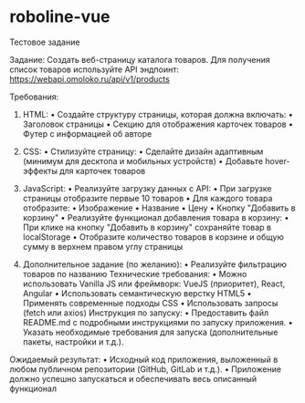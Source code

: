 # roboline-vue
Тестовое задание

Задание: Создать веб-страницу каталога товаров.
Для получения список товаров используйте API эндпоинт:
https://webapi.omoloko.ru/api/v1/products

Требования:

1. HTML:
  • Создайте структуру страницы, которая должна включать:
  • Заголовок страницы
  • Секцию для отображения карточек товаров
  • Футер с информацией об авторе

3. CSS:
  • Стилизуйте страницу:
  • Сделайте дизайн адаптивным (минимум для десктопа и мобильных устройств)
  • Добавьте hover-эффекты для карточек товаров

4. JavaScript:
  • Реализуйте загрузку данных с API:
  • При загрузке страницы отобразите первые 10 товаров
  • Для каждого товара отобразите:
  • Изображение
  • Название
  • Цену
  • Кнопку "Добавить в корзину"
  • Реализуйте функционал добавления товара в корзину:
  • При клике на кнопку "Добавить в корзину" сохраняйте товар в localStorage
  • Отобразите количество товаров в корзине и общую сумму в верхнем правом углу
  страницы

5. Дополнительное задание (по желанию):
  • Реализуйте фильтрацию товаров по названию
  Технические требования:
  • Можно использовать Vanilla JS или фреймворк: VueJS (приоритет), React, Angular
  • Использовать семантическую верстку HTML5
  • Применять современные подходы CSS
  • Использовать запросы (fetch или axios)
  Инструкция по запуску:
  • Предоставить файл README.md с подробными инструкциями по запуску
  приложения.
  • Указать необходимые требования для запуска (дополнительные пакеты, настройки и
  т.д.).

Ожидаемый результат:
  • Исходный код приложения, выложенный в любом публичном репозитории (GitHub,
  GitLab и т.д.).
  • Приложение должно успешно запускаться и обеспечивать весь описанный
  функционал
